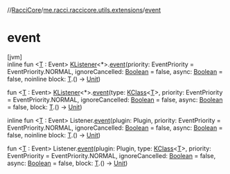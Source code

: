 //[RacciCore](../../index.md)/[me.racci.raccicore.utils.extensions](index.md)/[event](event.md)

# event

[jvm]\
inline fun &lt;[T](event.md) : Event&gt; [KListener](-k-listener/index.md)&lt;*&gt;.[event](event.md)(priority: EventPriority = EventPriority.NORMAL, ignoreCancelled: [Boolean](https://kotlinlang.org/api/latest/jvm/stdlib/kotlin/-boolean/index.html) = false, async: [Boolean](https://kotlinlang.org/api/latest/jvm/stdlib/kotlin/-boolean/index.html) = false, noinline block: [T](event.md).() -&gt; [Unit](https://kotlinlang.org/api/latest/jvm/stdlib/kotlin/-unit/index.html))

fun &lt;[T](event.md) : Event&gt; [KListener](-k-listener/index.md)&lt;*&gt;.[event](event.md)(type: [KClass](https://kotlinlang.org/api/latest/jvm/stdlib/kotlin.reflect/-k-class/index.html)&lt;[T](event.md)&gt;, priority: EventPriority = EventPriority.NORMAL, ignoreCancelled: [Boolean](https://kotlinlang.org/api/latest/jvm/stdlib/kotlin/-boolean/index.html) = false, async: [Boolean](https://kotlinlang.org/api/latest/jvm/stdlib/kotlin/-boolean/index.html) = false, block: [T](event.md).() -&gt; [Unit](https://kotlinlang.org/api/latest/jvm/stdlib/kotlin/-unit/index.html))

inline fun &lt;[T](event.md) : Event&gt; Listener.[event](event.md)(plugin: Plugin, priority: EventPriority = EventPriority.NORMAL, ignoreCancelled: [Boolean](https://kotlinlang.org/api/latest/jvm/stdlib/kotlin/-boolean/index.html) = false, async: [Boolean](https://kotlinlang.org/api/latest/jvm/stdlib/kotlin/-boolean/index.html) = false, noinline block: [T](event.md).() -&gt; [Unit](https://kotlinlang.org/api/latest/jvm/stdlib/kotlin/-unit/index.html))

fun &lt;[T](event.md) : Event&gt; Listener.[event](event.md)(plugin: Plugin, type: [KClass](https://kotlinlang.org/api/latest/jvm/stdlib/kotlin.reflect/-k-class/index.html)&lt;[T](event.md)&gt;, priority: EventPriority = EventPriority.NORMAL, ignoreCancelled: [Boolean](https://kotlinlang.org/api/latest/jvm/stdlib/kotlin/-boolean/index.html) = false, async: [Boolean](https://kotlinlang.org/api/latest/jvm/stdlib/kotlin/-boolean/index.html) = false, block: [T](event.md).() -&gt; [Unit](https://kotlinlang.org/api/latest/jvm/stdlib/kotlin/-unit/index.html))
